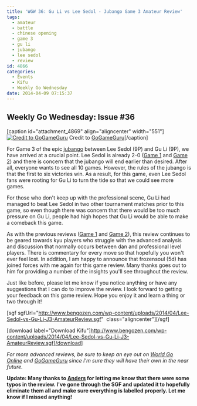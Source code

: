 ```yaml
---
title: 'WGW 36: Gu Li vs Lee Sedol - Jubango Game 3 Amateur Review'
tags:
  - amateur
  - battle
  - chinese opening
  - game 3
  - gu li
  - jubango
  - lee sedol
  - review
id: 4866
categories:
  - Events
  - Kifu
  - Weekly Go Wednesday
date: 2014-04-09 07:15:37
---
```


## Weekly Go Wednesday: Issue #36

[caption id="attachment_4869" align="aligncenter" width="551"][![Credit to GoGameGuru](http://www.bengozen.com/wp-content/uploads/2014/04/jubangogame3.jpg)](http://www.bengozen.com/wp-content/uploads/2014/04/jubangogame3.jpg) Credit to [GoGameGuru](http://gogameguru.com/gu-li-strikes-back-gu-li-vs-lee-sedol-jubango-game-3/ "GoGameGuru Jubango 3 Article")[/caption]

For Game 3 of the epic [jubango](http://www.bengozen.com/gu-li-lee-sedol-jubango/ "Gu Li and Lee Sedol Jubango") between Lee Sedol (9P) and Gu Li (9P), we have arrived at a crucial point. Lee Sedol is already 2-0 ([Game 1](http://www.bengozen.com/wgw-31-gu-li-vs-lee-sedol-jubango-game-1-amateur-review/ "WGW 31: Gu Li vs Lee Sedol — Jubango Game 1 Amateur Review") and [Game 2](http://www.bengozen.com/wgw-33-gu-li-vs-lee-sedol-jubango-game-2-amateur-review/ "WGW 33: Gu Li vs Lee Sedol — Jubango Game 2 Amateur Review")) and there is concern that the jubango will end earlier than desired. After all, everyone wants to see all 10 games. However, the rules of the jubango is that the first to six victories win. As a result, for this game, even Lee Sedol fans were rooting for Gu Li to turn the tide so that we could see more games.

For those who don't keep up with the professional scene, Gu Li had managed to beat Lee Sedol in two other tournament matches prior to this game, so even though there was concern that there would be too much pressure on Gu Li, people had high hopes that Gu Li would be able to make a comeback this game.

As with the previous reviews ([Game 1](http://www.bengozen.com/wgw-31-gu-li-vs-lee-sedol-jubango-game-1-amateur-review/ "WGW 31: Gu Li vs Lee Sedol — Jubango Game 1 Amateur Review") and [Game 2](http://www.bengozen.com/wgw-33-gu-li-vs-lee-sedol-jubango-game-2-amateur-review/ "WGW 33: Gu Li vs Lee Sedol — Jubango Game 2 Amateur Review")), this review continues to be geared towards kyu players who struggle with the advanced analysis and discussion that normally occurs between dan and professional level players. There is commentary for every move so that hopefully you won't ever feel lost. In addition, I am happy to announce that frozensoul (5d) has joined forces with me again for this game review. Many thanks goes out to him for providing a number of the insights you'll see throughout the review.

Just like before, please let me know if you notice anything or have any suggestions that I can do to improve the review. I look forward to getting your feedback on this game review. Hope you enjoy it and learn a thing or two through it!

[sgf sgfUrl="http://www.bengozen.com/wp-content/uploads/2014/04/Lee-Sedol-vs-Gu-Li-J3-AmateurReview.sgf"  class="aligncenter"][/sgf]

[download label="Download Kifu"]http://www.bengozen.com/wp-content/uploads/2014/04/Lee-Sedol-vs-Gu-Li-J3-AmateurReview.sgf[/download]

_For more advanced reviews, be sure to keep an eye out on [World Go Online](http://www.kiseido.com/printss/guliten1.html "World Go Online Review of Jubango Game 1") and [GoGameGuru](http://gogameguru.com/gu-li-strikes-back-gu-li-vs-lee-sedol-jubango-game-3/ "GoGameGuru Review of Jubango Game 3") since I'm sure they will have their own in the near future._

**Update: Many thanks to [Anders](https://twitter.com/smartgo "Anders") for letting me know that there were some typos in the review. I've gone through the SGF and updated it to hopefully eliminate them all and make sure everything is labelled properly. Let me know if I missed anything!**